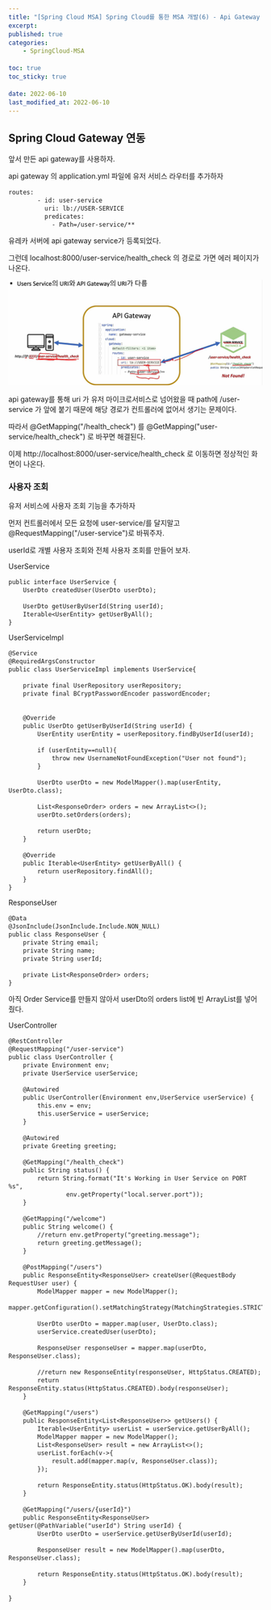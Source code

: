 ```yaml
---
title: "[Spring Cloud MSA] Spring Cloud를 통한 MSA 개발(6) - Api Gateway 연동과 사용자 조회"
excerpt:
published: true
categories:
    - SpringCloud-MSA

toc: true
toc_sticky: true

date: 2022-06-10
last_modified_at: 2022-06-10
---
```


## Spring Cloud Gateway 연동

앞서 만든 api gateway를 사용하자.

api gateway 의 application.yml 파일에 유저 서비스 라우터를 추가하자

```
routes:
        - id: user-service
          uri: lb://USER-SERVICE
          predicates:
            - Path=/user-service/**
```

유레카 서버에 api gateway service가 등록되었다.

그런데 localhost:8000/user-service/health_check 의 경로로 가면 에러 페이지가 나온다.

![1](../../images/msa/31.PNG)

api gateway를 통해 uri 가 유저 마이크로서비스로 넘어왔을 때 path에 /user-service 가 앞에 붙기 때문에 해당 경로가 컨트롤러에 없어서 생기는 문제이다.

따라서 @GetMapping("/health_check") 를 @GetMapping("user-service/health_check") 로 바꾸면 해결된다.

이제 http://localhost:8000/user-service/health_check 로 이동하면 정상적인 화면이 나온다.

### 사용자 조회

유저 서비스에 사용자 조회 기능을 추가하자

먼저 컨트롤러에서 모든 요청에 user-service/를 달지말고 @RequestMapping("/user-service")로 바꿔주자.

userId로 개별 사용자 조회와 전체 사용자 조회를 만들어 보자.

UserService

```
public interface UserService {
    UserDto createdUser(UserDto userDto);

    UserDto getUserByUserId(String userId);
    Iterable<UserEntity> getUserByAll();
}
```

UserServiceImpl

```
@Service
@RequiredArgsConstructor
public class UserServiceImpl implements UserService{

    private final UserRepository userRepository;
    private final BCryptPasswordEncoder passwordEncoder;


    @Override
    public UserDto getUserByUserId(String userId) {
        UserEntity userEntity = userRepository.findByUserId(userId);

        if (userEntity==null){
            throw new UsernameNotFoundException("User not found");
        }

        UserDto userDto = new ModelMapper().map(userEntity, UserDto.class);

        List<ResponseOrder> orders = new ArrayList<>();
        userDto.setOrders(orders);

        return userDto;
    }

    @Override
    public Iterable<UserEntity> getUserByAll() {
        return userRepository.findAll();
    }
}
```

ResponseUser

```
@Data
@JsonInclude(JsonInclude.Include.NON_NULL)
public class ResponseUser {
    private String email;
    private String name;
    private String userId;

    private List<ResponseOrder> orders;
}
```

아직 Order Service를 만들지 않아서 userDto의 orders list에 빈 ArrayList를 넣어줬다.

UserController

```
@RestController
@RequestMapping("/user-service")
public class UserController {
    private Environment env;
    private UserService userService;

    @Autowired
    public UserController(Environment env,UserService userService) {
        this.env = env;
        this.userService = userService;
    }

    @Autowired
    private Greeting greeting;

    @GetMapping("/health_check")
    public String status() {
        return String.format("It's Working in User Service on PORT %s",
                env.getProperty("local.server.port"));
    }

    @GetMapping("/welcome")
    public String welcome() {
        //return env.getProperty("greeting.message");
        return greeting.getMessage();
    }

    @PostMapping("/users")
    public ResponseEntity<ResponseUser> createUser(@RequestBody RequestUser user) {
        ModelMapper mapper = new ModelMapper();
        mapper.getConfiguration().setMatchingStrategy(MatchingStrategies.STRICT);

        UserDto userDto = mapper.map(user, UserDto.class);
        userService.createdUser(userDto);

        ResponseUser responseUser = mapper.map(userDto, ResponseUser.class);

        //return new ResponseEntity(responseUser, HttpStatus.CREATED);
        return ResponseEntity.status(HttpStatus.CREATED).body(responseUser);
    }

    @GetMapping("/users")
    public ResponseEntity<List<ResponseUser>> getUsers() {
        Iterable<UserEntity> userList = userService.getUserByAll();
        ModelMapper mapper = new ModelMapper();
        List<ResponseUser> result = new ArrayList<>();
        userList.forEach(v->{
            result.add(mapper.map(v, ResponseUser.class));
        });

        return ResponseEntity.status(HttpStatus.OK).body(result);
    }

    @GetMapping("/users/{userId}")
    public ResponseEntity<ResponseUser> getUser(@PathVariable("userId") String userId) {
        UserDto userDto = userService.getUserByUserId(userId);

        ResponseUser result = new ModelMapper().map(userDto, ResponseUser.class);

        return ResponseEntity.status(HttpStatus.OK).body(result);
    }

}
```

<script src="https://utteranc.es/client.js"
        repo="chojs23/comments"
        issue-term="pathname"
        theme="github-light"
        crossorigin="anonymous"
        async>
</script>
